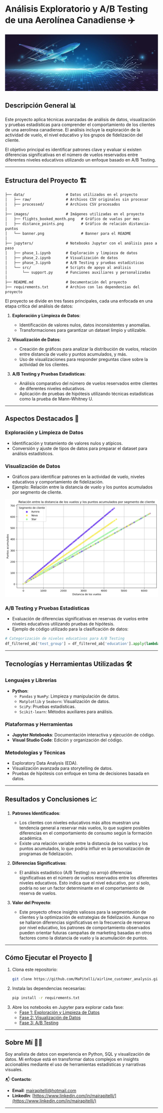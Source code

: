 # **Análisis Exploratorio y A/B Testing de una Aerolínea Canadiense** ✈️

![Análisis Exploratorio y A/B Testing de una Aerolínea Canadiense](images/banner.png)

## **Descripción General** 📊

Este proyecto aplica técnicas avanzadas de análisis de datos, visualización y pruebas estadísticas para comprender el comportamiento de los clientes de una aerolínea canadiense. El análisis incluye la exploración de la actividad de vuelo, el nivel educativo y los grupos de fidelización del cliente.

El objetivo principal es identificar patrones clave y evaluar si existen diferencias significativas en el número de vuelos reservados entre diferentes niveles educativos utilizando un enfoque basado en A/B Testing.

---

## **Estructura del Proyecto** 🏗️


```plaintext
├── data/                   # Datos utilizados en el proyecto
│   ├── raw/                # Archivos CSV originales sin procesar
│   ├── processed/          # Archivos CSV procesados
│
├── images/                 # Imágenes utilizadas en el proyecto
│   ├── flights_booked_month.png   # Gráfico de vuelos por mes
│   ├── distance_points.png        # Gráfico de relación distancia-puntos
│   └── banner.png                 # Banner para el README
│
├── jupyters/               # Notebooks Jupyter con el análisis paso a paso
│   ├── phase_1.ipynb       # Exploración y limpieza de datos
│   ├── phase_2.ipynb       # Visualización de datos
│   ├── phase_3.ipynb       # A/B Testing y pruebas estadísticas
│   └── src/                # Scripts de apoyo al análisis
│       └── support.py      # Funciones auxiliares y personalizadas
│
├── README.md               # Documentación del proyecto
├── requirements.txt        # Archivo con las dependencias del proyecto
```

El proyecto se divide en tres fases principales, cada una enfocada en una etapa crítica del análisis de datos:

1. **Exploración y Limpieza de Datos**: 
   - Identificación de valores nulos, datos inconsistentes y anomalías.
   - Transformaciones para garantizar un dataset limpio y utilizable.

2. **Visualización de Datos**:
   - Creación de gráficos para analizar la distribución de vuelos, relación entre distancia de vuelo y puntos acumulados, y más.
   - Uso de visualizaciones para responder preguntas clave sobre la actividad de los clientes.

3. **A/B Testing y Pruebas Estadísticas**:
   - Análisis comparativo del número de vuelos reservados entre clientes de diferentes niveles educativos.
   - Aplicación de pruebas de hipótesis utilizando técnicas estadísticas como la prueba de Mann-Whitney U.


---

## **Aspectos Destacados** 🌟

### **Exploración y Limpieza de Datos**
- Identificación y tratamiento de valores nulos y atípicos.
- Conversión y ajuste de tipos de datos para preparar el dataset para análisis estadísticos.

### **Visualización de Datos**
- Gráficos para identificar patrones en la actividad de vuelo, niveles educativos y comportamiento de fidelización.
- Ejemplo: Relación entre la distancia de vuelo y los puntos acumulados por segmento de cliente.

![Relación entre la distancia de los vuelos y los puntos acumulados](images/distance_points.png)

### **A/B Testing y Pruebas Estadísticas**
- Evaluación de diferencias significativas en reservas de vuelos entre niveles educativos utilizando pruebas de hipótesis.
- Ejemplo de código utilizado para la clasificación de datos:

```python
# Categorización de niveles educativos para A/B Testing
df_filtered_ab['test_group'] = df_filtered_ab['education'].apply(lambda x: sp.categorize(x, group_a, group_b))
```

---

## **Tecnologías y Herramientas Utilizadas** 🛠️

### **Lenguajes y Librerías**
- **Python**:
  - `Pandas` y `NumPy`: Limpieza y manipulación de datos.
  - `Matplotlib` y `Seaborn`: Visualización de datos.
  - `SciPy`: Pruebas estadísticas.
  - `Scikit-learn`: Métodos auxiliares para análisis.

### **Plataformas y Herramientas**
- **Jupyter Notebooks**: Documentación interactiva y ejecución de código.
- **Visual Studio Code**: Edición y organización del código.

### **Metodologías y Técnicas**
- Exploratory Data Analysis (EDA).
- Visualización avanzada para storytelling de datos.
- Pruebas de hipótesis con enfoque en toma de decisiones basada en datos.

---

## **Resultados y Conclusiones** 📈

1. **Patrones Identificados**:
   - Los clientes con niveles educativos más altos muestran una tendencia general a reservar más vuelos, lo que sugiere posibles diferencias en el comportamiento de consumo según la formación académica.
   - Existe una relación variable entre la distancia de los vuelos y los puntos acumulados, lo que podría influir en la personalización de programas de fidelización.


2. **Diferencias Significativas**:
   - El análisis estadístico (A/B Testing) no arrojó diferencias significativas en el número de vuelos reservados entre los diferentes niveles educativos. Esto indica que el nivel educativo, por sí solo, podría no ser un factor determinante en el comportamiento de reserva de vuelos.


3. **Valor del Proyecto**:
   - Este proyecto ofrece insights valiosos para la segmentación de clientes y la optimización de estrategias de fidelización. Aunque no se hallaron diferencias significativas en la frecuencia de reservas por nivel educativo, los patrones de comportamiento observados pueden orientar futuras campañas de marketing basadas en otros factores como la distancia de vuelo y la acumulación de puntos.

---

## **Cómo Ejecutar el Proyecto** 🚀

1. Clona este repositorio:
   ```bash
   git clone https://github.com/MaPitelli/airline_customer_analysis.git
   ```
2. Instala las dependencias necesarias:
   ```bash
   pip install -r requirements.txt
   ```
3. Abre los notebooks en Jupyter para explorar cada fase:
   - [Fase 1: Exploración y Limpieza de Datos](https://github.com/MaPitelli/airline_customer_analysis/blob/main/jupyters/phase_1.ipynb)
   - [Fase 2: Visualización de Datos](https://github.com/MaPitelli/airline_customer_analysis/blob/main/jupyters/phase_2.ipynb)
   - [Fase 3: A/B Testing](https://github.com/MaPitelli/airline_customer_analysis/blob/main/jupyters/phase_3.ipynb)

---

## **Sobre Mí** 👩‍💻

Soy analista de datos con experiencia en Python, SQL y visualización de datos. Mi enfoque está en transformar datos complejos en insights accionables mediante el uso de herramientas estadísticas y narrativas visuales.

📬 **Contacto**:
- **Email**: mairapitelli@hotmail.com
- **LinkedIn**: [https://www.linkedin.com/in/mairapitelli/](https://www.linkedin.com/in/mairapitelli/)

---
